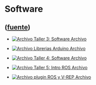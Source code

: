 # Software
([fuente](https://campus.exactas.uba.ar/course/view.php?id=1028&section=5))
---
  - [![Archivo](https://campus.exactas.uba.ar/theme/image.php/magazine/core/1462913092/f/archive) Taller 3: Software  Archivo](https://campus.exactas.uba.ar/mod/resource/view.php?id=60411)

  - [![Archivo](https://campus.exactas.uba.ar/theme/image.php/magazine/core/1462913092/f/archive) Librerias Arduino  Archivo](https://campus.exactas.uba.ar/mod/resource/view.php?id=60519)

  - [![Archivo](https://campus.exactas.uba.ar/theme/image.php/magazine/core/1462913092/f/unknown) Taller 4: Software Archivo](https://campus.exactas.uba.ar/mod/resource/view.php?id=60520)

  - [![Archivo](https://campus.exactas.uba.ar/theme/image.php/magazine/core/1462913092/f/archive) Taller 5: Intro ROS Archivo](https://campus.exactas.uba.ar/mod/resource/view.php?id=60795)

  - [![Archivo](https://campus.exactas.uba.ar/theme/image.php/magazine/core/1462913092/f/unknown) plugin ROS y V-REP Archivo](https://campus.exactas.uba.ar/mod/resource/view.php?id=60796)

